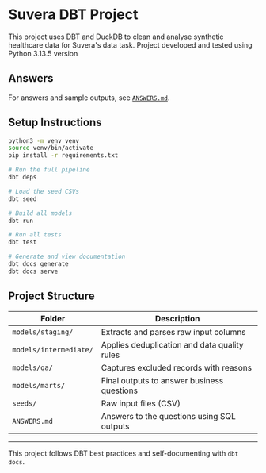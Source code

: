 # Suvera DBT Project

This project uses DBT and DuckDB to clean and analyse synthetic healthcare data for Suvera's data task.  Project developed and tested using Python 3.13.5 version

## Answers

For answers and sample outputs, see [`ANSWERS.md`](./ANSWERS.md).

## Setup Instructions

```bash
python3 -m venv venv
source venv/bin/activate
pip install -r requirements.txt

# Run the full pipeline
dbt deps

# Load the seed CSVs
dbt seed

# Build all models
dbt run

# Run all tests
dbt test

# Generate and view documentation
dbt docs generate
dbt docs serve
```

## Project Structure

| Folder                 | Description                                  |
| ---------------------- | -------------------------------------------- |
| `models/staging/`      | Extracts and parses raw input columns        |
| `models/intermediate/` | Applies deduplication and data quality rules |
| `models/qa/`           | Captures excluded records with reasons       |
| `models/marts/`        | Final outputs to answer business questions   |
| `seeds/`               | Raw input files (CSV)                        |
| `ANSWERS.md`           | Answers to the questions using SQL outputs   |




---

This project follows DBT best practices and self-documenting with `dbt docs`.

